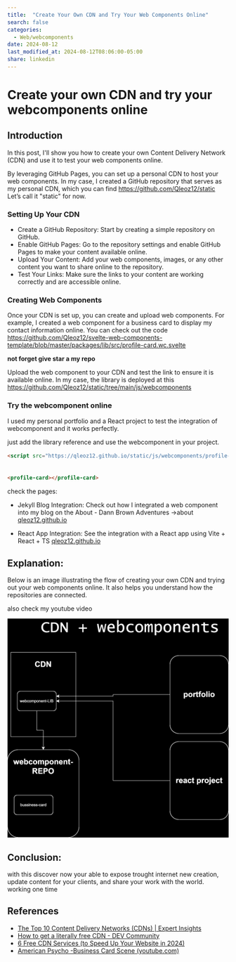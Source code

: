 ```yaml
---
title:  "Create Your Own CDN and Try Your Web Components Online"
search: false
categories: 
  - Web/webcomponents
date: 2024-08-12
last_modified_at: 2024-08-12T08:06:00-05:00
share: linkedin
---
```


# Create your own CDN and try your webcomponents online

## Introduction

In this post, I'll show you how to create your own Content Delivery Network (CDN) and use it to test your web components online.

By leveraging GitHub Pages, you can set up a personal CDN to host your web components. In my case, I created a GitHub repository that serves as my personal CDN, which you can find https://github.com/Qleoz12/static Let’s call it "static" for now.

### Setting Up Your CDN
- Create a GitHub Repository: Start by creating a simple repository on GitHub.
- Enable GitHub Pages: Go to the repository settings and enable GitHub Pages to make your content available online.
- Upload Your Content: Add your web components, images, or any other content you want to share online to the repository.
- Test Your Links: Make sure the links to your content are working correctly and are accessible online.

### Creating Web Components
Once your CDN is set up, you can create and upload web components. For example, I created a web component for a business card to display my contact information online. You can check out the code 
https://github.com/Qleoz12/svelte-web-components-template/blob/master/packages/lib/src/profile-card.wc.svelte

**not forget give star a my repo**

Upload the web component to your CDN and test the link to ensure it is available online. In my case, the library is deployed at this  https://github.com/Qleoz12/static/tree/main/js/webcomponents


### Try the webcomponent online
I used my personal portfolio and a React project to test the integration of webcomponent and it works perfectly.

just add the library reference and use the webcomponent in your project.

```html
<script src="https://qleoz12.github.io/static/js/webcomponents/profile-card.wc.js"></script>


<profile-card></profile-card>
```


check the pages: 
- Jekyll Blog Integration: Check out how I integrated a web component into my blog on the About - Dann Brown Adventures ->about  [qleoz12.github.io](https://qleoz12.github.io/about/)

- React App Integration: See the integration with a React app using Vite + React + TS [qleoz12.github.io](https://qleoz12.github.io/React-Encriptador-Oracle-Alura-GIT-ACTIONS/)


## Explanation:

Below is an image illustrating the flow of creating your own CDN and trying out your web components online. It also helps you understand how the repositories are connected.

also check my youtube video 

<img src="https://raw.githubusercontent.com/Qleoz12/qleoz12.github.io/master/assets/images/graphs/cdn-webcomponents.drawio.svg">





## Conclusion:
with this discover now your able to expose trought internet new creation, update content for your clients, and share your work with the world. working one time

## References

- [The Top 10 Content Delivery Networks (CDNs) | Expert Insights](https://expertinsights.com/insights/the-top-content-delivery-networks-cdns/)
- [How to get a literally free CDN - DEV Community](https://dev.to/jcubic/how-to-get-a-literally-free-cdn-2gc1)
- [6 Free CDN Services (to Speed Up Your Website in 2024)]([webfx.com](https://www.webfx.com/blog/web-design/free-public-cdns/))
- [American Psycho -Business Card Scene (youtube.com)](https://www.youtube.com/watch?v=cISYzA36-ZY)
